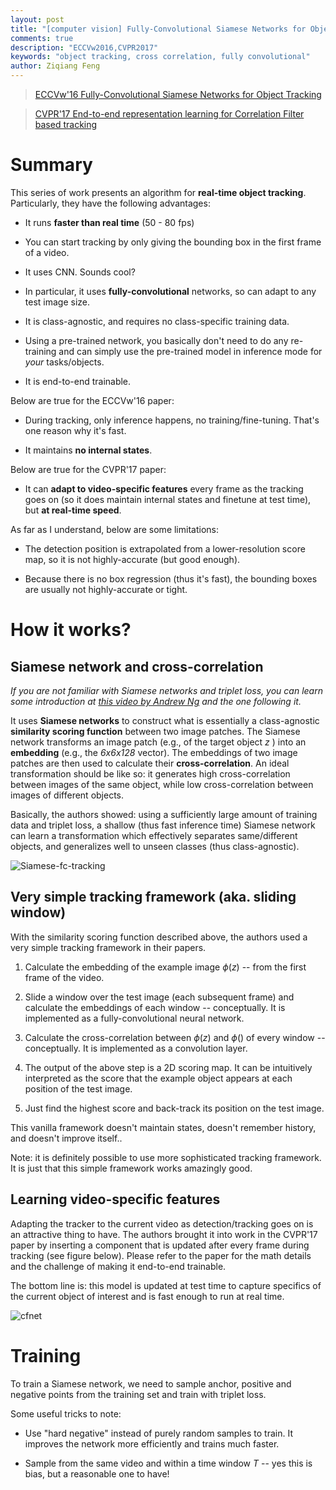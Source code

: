 ```yaml
---
layout: post
title: "[computer vision] Fully-Convolutional Siamese Networks for Object Tracking (CFNet)"
comments: true
description: "ECCVw2016,CVPR2017"
keywords: "object tracking, cross correlation, fully convolutional"
author: Ziqiang Feng
---
```


> [ECCVw'16 Fully-Convolutional Siamese Networks for Object Tracking](http://www.robots.ox.ac.uk/~luca/siamese-fc.html)

> [CVPR'17 End-to-end representation learning for Correlation Filter based tracking](http://www.robots.ox.ac.uk/~luca/cfnet.html)

# Summary
This series of work presents an algorithm for **real-time object tracking**.
Particularly, they have the following advantages:

+ It runs **faster than real time** (50 - 80 fps)

+ You can start tracking by only giving the bounding box in the first frame of a video.

+ It uses CNN. Sounds cool?

+ In particular, it uses **fully-convolutional** networks, so can adapt to any test image size.

+ It is class-agnostic, and requires no class-specific training data. 

+ Using a pre-trained network, you basically don't need to do any re-training and can simply use the pre-trained model in inference mode for *your* tasks/objects.

+ It is end-to-end trainable.

Below are true for the ECCVw'16 paper:

+ During tracking, only inference happens, no training/fine-tuning. That's one reason why it's fast.

+ It maintains **no internal states**.


Below are true for the CVPR'17 paper:

+ It can **adapt to video-specific features** every frame as the tracking goes on (so it does maintain internal states and finetune at test time), but **at real-time speed**.


As far as I understand, below are some limitations:

+ The detection position is extrapolated from a lower-resolution score map, so it is not highly-accurate (but good enough).

+ Because there is no box regression (thus it's fast), the bounding boxes are usually not highly-accurate or tight.


# How it works?

## Siamese network and cross-correlation

*If you are not familiar with Siamese networks and triplet loss, 
you can learn some introduction at [this video by Andrew Ng](https://www.youtube.com/watch?v=wIyLlY9E4ME) 
and the one following it.*

It uses **Siamese networks** to construct what is essentially a class-agnostic **similarity scoring function** between two image patches.
The Siamese network transforms an image patch (e.g., of the target object *z* ) into an **embedding** (e.g., the *6x6x128* vector).
The embeddings of two image patches are then used to calculate their **cross-correlation**.
An ideal transformation should be like so: it generates high cross-correlation between images of the same object,
while low cross-correlation between images of different objects.

Basically, the authors showed: 
using a sufficiently large amount of training data and triplet loss, 
a shallow (thus fast inference time) Siamese network can learn a transformation which effectively separates same/different objects,
and generalizes well to unseen classes (thus class-agnostic).

![Siamese-fc-tracking](http://www.robots.ox.ac.uk/~luca/stuff/siamesefc_conv-explicit.jpg)

## Very simple tracking framework (aka. sliding window)

With the similarity scoring function described above, the authors used a very simple tracking framework in their papers.

1. Calculate the embedding of the example image $\phi(z)$ -- from the first frame of the video.

2. Slide a window over the test image (each subsequent frame) and calculate the embeddings of each window -- conceptually. 
It is implemented as a fully-convolutional neural network.

3. Calculate the cross-correlation between $\phi(z)$ and $\phi()$ of every window -- conceptually. 
It is implemented as a convolution layer.

4. The output of the above step is a 2D scoring map. It can be intuitively interpreted as the score that the example object
appears at each position of the test image.

5. Just find the highest score and back-track its position on the test image.

This vanilla framework doesn't maintain states, doesn't remember history, and doesn't improve itself..

Note: it is definitely possible to use more sophisticated tracking framework. It is just that this simple framework works
amazingly good.

## Learning video-specific features

Adapting the tracker to the current video as detection/tracking goes on is an attractive thing to have.
The authors brought it into work in the CVPR'17 paper by inserting a component that is updated after every frame
during tracking (see figure below).
Please refer to the paper for the math details and the challenge of making it end-to-end trainable.

The bottom line is: this model is updated at test time to capture specifics of the current object of interest
and is fast enough to run at real time.

![cfnet](http://www.robots.ox.ac.uk/~luca/cfnet/page1_teaser.jpg)

# Training

To train a Siamese network, we need to sample anchor, positive and negative points from the training set
and train with triplet loss.

Some useful tricks to note:

+ Use "hard negative" instead of purely random samples to train. It improves the network more efficiently and trains much faster.

+ Sample from the same video and within a time window *T* -- yes this is bias, but a reasonable one to have!